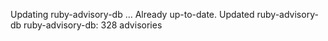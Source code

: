 Updating ruby-advisory-db ...
Already up-to-date.
Updated ruby-advisory-db
ruby-advisory-db: 328 advisories

